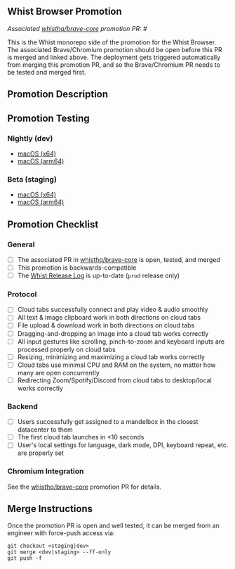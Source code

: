 ## Whist Browser Promotion

_Associated [whisthq/brave-core](https://github.com/whisthq/brave-core) promotion PR:_ #

This is the Whist monorepo side of the promotion for the Whist Browser. The associated Brave/Chromium promotion should be open before this PR is merged and linked above. The deployment gets triggered automatically from merging this promotion PR, and so the Brave/Chromium PR needs to be tested and merged first.

## Promotion Description

## Promotion Testing

### Nightly (dev)

- [macOS (x64)](https://s3.amazonaws.com/whist-browser-macos-x64-dev/Whist-Nightly-latest-x64.dmg)
- [macOS (arm64)](https://s3.amazonaws.com/whist-browser-macos-arm64-dev/Whist-Nightly-latest-arm64.dmg)

### Beta (staging)

- [macOS (x64)](https://s3.amazonaws.com/whist-browser-macos-x64-staging/Whist-Beta-latest-x64.dmg)
- [macOS (arm64)](https://s3.amazonaws.com/whist-browser-macos-arm64-staging/Whist-Beta-latest-arm64.dmg)

## Promotion Checklist

### General

- [ ] The associated PR in [whisthq/brave-core](https://github.com/whisthq/brave-core) is open, tested, and merged
- [ ] This promotion is backwards-compatible
- [ ] The [Whist Release Log](https://www.notion.so/whisthq/Whist-Release-Log-c7ea1639eb734d90bd48c34924d72f0a) is up-to-date (`prod` release only)

### Protocol

- [ ] Cloud tabs successfully connect and play video & audio smoothly
- [ ] All text & image clipboard work in both directions on cloud tabs
- [ ] File upload & download work in both directions on cloud tabs
- [ ] Dragging-and-dropping an image into a cloud tab works correctly
- [ ] All input gestures like scrolling, pinch-to-zoom and keyboard inputs are processed properly on cloud tabs
- [ ] Resizing, minimizing and maximizing a cloud tab works correctly
- [ ] Cloud tabs use minimal CPU and RAM on the system, no matter how many are open concurrently
- [ ] Redirecting Zoom/Spotify/Discord from cloud tabs to desktop/local works correctly

### Backend

- [ ] Users successfully get assigned to a mandelbox in the closest datacenter to them
- [ ] The first cloud tab launches in <10 seconds
- [ ] User's local settings for language, dark mode, DPI, keyboard repeat, etc. are properly set

### Chromium Integration

See the [whisthq/brave-core](https://github.com/whisthq/brave-core/) promotion PR for details.

## Merge Instructions

Once the promotion PR is open and well tested, it can be merged from an engineer with force-push access via:

```
git checkout <staging|dev>
git merge <dev|staging> --ff-only
git push -f
```
